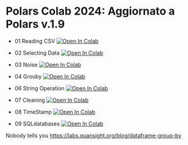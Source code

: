 # Polars Colab 2024: Aggiornato a Polars v.1.9


- 01 Reading CSV [![Open In Colab](https://colab.research.google.com/assets/colab-badge.svg)](https://colab.research.google.com/github/Frenz86/PolarsColab2024/blob/main/01_Reading_CSV.ipynb)

- 02 Selecting Data [![Open In Colab](https://colab.research.google.com/assets/colab-badge.svg)](https://colab.research.google.com/github/Frenz86/PolarsColab2024/blob/main/02_Selectingdata.ipynb)

- 03 Noise [![Open In Colab](https://colab.research.google.com/assets/colab-badge.svg)](https://colab.research.google.com/github/Frenz86/PolarsColab2024/blob/main/03_Noise.ipynb)

- 04 Grouby [![Open In Colab](https://colab.research.google.com/assets/colab-badge.svg)](https://colab.research.google.com/github/Frenz86/PolarsColab2024/blob/main/04_Groupby_aggregate.ipynb)

- 06 String Operation [![Open In Colab](https://colab.research.google.com/assets/colab-badge.svg)](https://colab.research.google.com/github/Frenz86/PolarsColab2024/blob/main/06_StringOperation_time.ipynb)

- 07 Cleaning [![Open In Colab](https://colab.research.google.com/assets/colab-badge.svg)](https://colab.research.google.com/github/Frenz86/PolarsColab2024/blob/main/07_Cleaning_messy_data.ipynb)

- 08 TimeStamp [![Open In Colab](https://colab.research.google.com/assets/colab-badge.svg)](https://colab.research.google.com/github/Frenz86/PolarsColab2024/blob/main/08_Timestamps.ipynb)

- 09 SQLdatabases [![Open In Colab](https://colab.research.google.com/assets/colab-badge.svg)](https://colab.research.google.com/github/Frenz86/PolarsColab2024/blob/main/09_SQLdatabases.ipynb)


Nobody tells you https://labs.quansight.org/blog/dataframe-group-by
